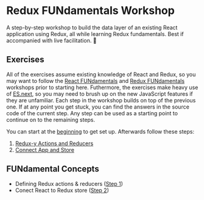 # Redux FUNdamentals Workshop

A step-by-step workshop to build the data layer of an existing React application using Redux, all while learning Redux fundamentals. Best if accompanied with live facilitation. 🙂

## Exercises

All of the exercises assume existing knowledge of React and Redux, so you may want to follow the [React FUNdamentals](../react/) and [Redux FUNdamentals](../redux/) workshops prior to starting here. Futhermore, the exercises make heavy use of [ES.next](http://www.benmvp.com/learning-es6-series/), so you may need to brush up on the new JavaScript features if they are unfamiliar. Each step in the workshop builds on top of the previous one. If at any point you get stuck, you can find the answers in the source code of the current step. Any step can be used as a starting point to continue on to the remaining steps.

You can start at the [beginning](00-begin/) to get set up. Afterwards follow these steps:

1. [Redux-y Actions and Reducers](01-reduxy-actions-reducers/)
1. [Connect App and Store](02-connect-app-and-store/)

## FUNdamental Concepts

- Defining Redux actions & reducers ([Step 1](01-reduxy-actions-reducers/))
- Conect React to Redux store ([Step 2](02-connect-app-and-store/))
